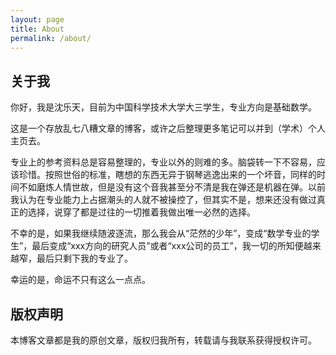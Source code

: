 ```yaml
---
layout: page
title: About
permalink: /about/
---
```


## 关于我

你好，我是沈乐天，目前为中国科学技术大学大三学生，专业方向是基础数学。

这是一个存放乱七八糟文章的博客，或许之后整理更多笔记可以并到（学术）个人主页去。

专业上的参考资料总是容易整理的，专业以外的则难的多。脑袋转一下不容易，应该珍惜。按照世俗的标准，瞎想的东西无异于钢琴逃逸出来的一个坏音，同样的时间不如磨炼人情世故，但是没有这个音我甚至分不清是我在弹还是机器在弹。以前我认为在专业能力上占据潮头的人就不被操控了，但其实不是，想来还没有做过真正的选择，说穿了都是过往的一切推着我做出唯一必然的选择。

不幸的是，如果我继续随波逐流，那么我会从“茫然的少年”，变成“数学专业的学生”，最后变成“xxx方向的研究人员”或者“xxx公司的员工”，我一切的所知便越来越窄，最后只剩下我的专业了。

幸运的是，命运不只有这么一点点。

## 版权声明

本博客文章都是我的原创文章，版权归我所有，转载请与我联系获得授权许可。
